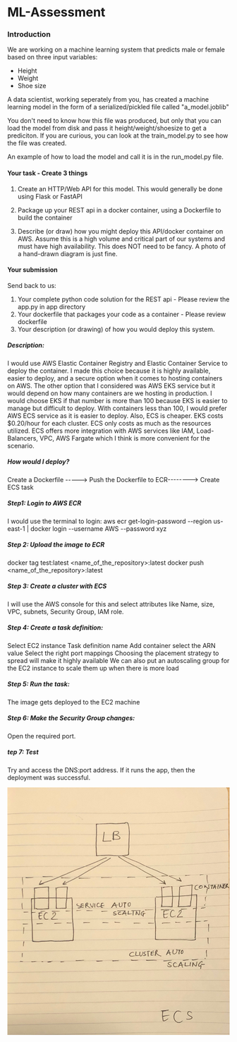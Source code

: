 # ML-Assessment

### Introduction

We are working on a machine learning system that predicts male or female based
on three input variables:
- Height
- Weight
- Shoe size

A data scientist, working seperately from you, has created a machine learning model
in the form of a serialized/pickled file called "a_model.joblib"

You don't need to know how this file was produced, but only that you can load the model
from disk and pass it height/weight/shoesize to get a prediciton.  If you are curious, you can look
at the train_model.py to see how the file was created.

An example of how to load the model and call it is in the run_model.py file.

#### Your task - Create 3 things

1) Create an HTTP/Web API for this model.   This would generally be done using Flask
or FastAPI 

2) Package up your REST api in a docker container, using a Dockerfile to build the container

3) Describe (or draw) how you might deploy this API/docker container on AWS.  Assume
this is a high volume and critical part of our systems and must have high availability.
This does NOT need to be fancy.  A photo of a hand-drawn diagram is just fine.

#### Your submission

Send back to us:
1) Your complete python code solution for the REST api - Please review the app.py in app directory
2) Your dockerfile that packages your code as a container - Please review dockerfile
3) Your description (or drawing) of how you would deploy this system.

##### Description:
I would use AWS Elastic Container Registry and Elastic Container Service to deploy the container. I made this choice because it is highly available, easier to deploy, and a secure option when it comes to hosting containers on AWS. The other option that I considered was AWS EKS service but it would depend on how many containers are we hosting in production. I would choose EKS if that number is more than 100 because EKS is easier to manage but difficult to deploy. With containers less than 100, I would prefer AWS ECS service as it is easier to deploy. Also, ECS is cheaper. EKS costs $0.20/hour for each cluster. ECS only costs as much as the resources utilized. ECS offers more integration with AWS services like IAM, Load-Balancers, VPC, AWS Fargate which I think is more convenient for the scenario.

##### How would I deploy?

Create a Dockerfile -----> Push the Dockerfile to ECR--------> Create ECS task

##### Step1: Login to AWS ECR
I would use the terminal to login: 
aws ecr get-login-password --region us-east-1 | docker login --username AWS --password xyz

##### Step 2: Upload the image to ECR
docker tag test:latest <name_of_the_repository>:latest
docker push <name_of_the_repository>:latest

##### Step 3: Create a cluster with ECS
I will use the AWS console for this and select attributes like Name, size, VPC, subnets, Security Group, IAM role.

##### Step 4: Create a task definition:
Select EC2 instance
Task definition name
Add container
select the ARN value
Select the right port mappings
Choosing the placement strategy to spread will make it highly available
We can also put an autoscaling group for the EC2 instance to scale them up when there is more load

##### Step 5: Run the task:
The image gets deployed to the EC2 machine

##### Step 6: Make the Security Group changes:
Open the required port.

##### tep 7: Test 
Try and access the DNS:port address. If it runs the app, then the deployment was successful.

![Architecture Diagram (Rough)](images/Architecture_diagram.jpg)